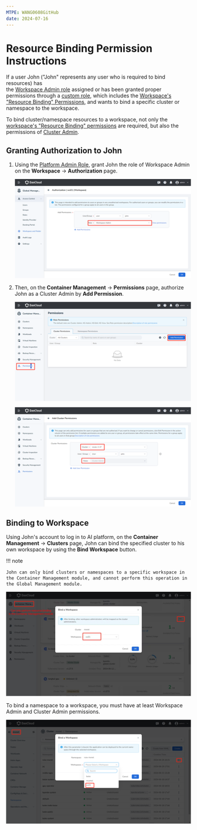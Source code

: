 ```yaml
---
MTPE: WANG0608GitHub
date: 2024-07-16
---
```


# Resource Binding Permission Instructions

If a user John ("John" represents any user who is required to bind resources) has  
the [Workspace Admin role](../access-control/role.md#workspace-role-authorization-methods) assigned or has been granted proper permissions through a [custom role](../access-control/custom-role.md), 
which includes the [Workspace's "Resource Binding" Permissions](./ws-permission.md#description-of-workspace-permissions), and wants to bind a specific cluster or namespace to the workspace.

To bind cluster/namespace resources to a workspace, not only the [workspace's "Resource Binding" permissions](./ws-permission.md#description-of-workspace-permissions) are required,
but also the permissions of [Cluster Admin](../../kpanda/permissions/permission-brief.md#cluster-admin).

## Granting Authorization to John

1. Using the [Platform Admin Role](../access-control/role.md#workspace-role-authorization-methods),
   grant John the role of Workspace Admin on the **Workspace** -> **Authorization** page.

    ![Resource Binding](../images/wsbind1.png)

1. Then, on the **Container Management** -> **Permissions** page, authorize John as a Cluster Admin by **Add Permission**.

    ![Cluster Permissions1](../images/wsbind2.png)

    ![Cluster Permissions2](../images/wsbind3.png)

## Binding to Workspace

Using John's account to log in to AI platform, on the **Container Management** -> **Clusters** page, 
 John can bind the specified cluster to his own workspace by using the **Bind Workspace** button.

!!! note

    John can only bind clusters or namespaces to a specific workspace in the Container Management module, and cannot perform this operation in the Global Management module.

![cluster banding](../images/wsbind4.png)

To bind a namespace to a workspace, you must have at least Workspace Admin and Cluster Admin permissions.

![cluster banding](../images/wsbind5.png)
